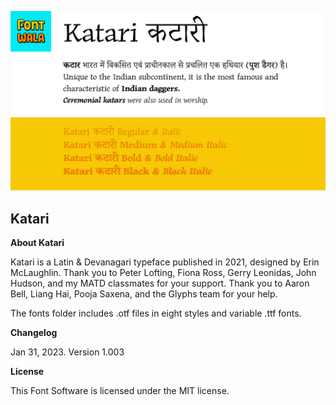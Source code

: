 ![Katari](https://github.com/fontwala/Katari/blob/main/documentation/Katari_Github_graphic.png)
## Katari

**About Katari**

Katari is a Latin & Devanagari typeface published in 2021, designed by Erin McLaughlin. Thank you to Peter Lofting, Fiona Ross, Gerry Leonidas, John Hudson, and my MATD classmates for your support. Thank you to Aaron Bell, Liang Hai, Pooja Saxena, and the Glyphs team for your help.

The fonts folder includes .otf files in eight styles and variable .ttf fonts.

**Changelog**

Jan 31, 2023. Version 1.003

**License**

This Font Software is licensed under the MIT license.

